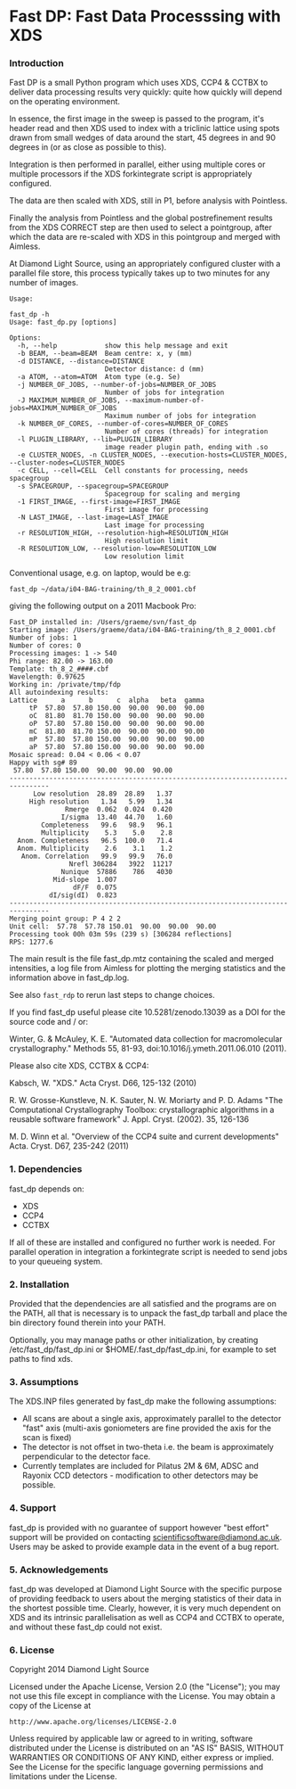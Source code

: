 # Fast DP: Fast Data Processsing with XDS

### Introduction

Fast DP is a small Python program which uses XDS, CCP4 & CCTBX to deliver
data processing results very quickly: quite how quickly will depend on the
operating environment. 

In essence, the first image in the sweep is passed to the program, it's 
header read and then XDS used to index with a triclinic lattice using spots
drawn from small wedges of data around the start, 45 degrees in and 90 degrees
in (or as close as possible to this). 

Integration is then performed in parallel, either using multiple cores or multiple
processors if the XDS forkintegrate script is appropriately configured. 

The data are then scaled with XDS, still in P1, before analysis with Pointless.

Finally the analysis from Pointless and the global postrefinement results
from the XDS CORRECT step are then used to select a pointgroup, after which
the data are re-scaled with XDS in this pointgroup and merged with Aimless.

At Diamond Light Source, using an appropriately configured cluster with a
parallel file store, this process typically takes up to two minutes for any
number of images.

```
Usage:

fast_dp -h
Usage: fast_dp.py [options]

Options:
  -h, --help            show this help message and exit
  -b BEAM, --beam=BEAM  Beam centre: x, y (mm)
  -d DISTANCE, --distance=DISTANCE
                        Detector distance: d (mm)
  -a ATOM, --atom=ATOM  Atom type (e.g. Se)
  -j NUMBER_OF_JOBS, --number-of-jobs=NUMBER_OF_JOBS
                        Number of jobs for integration
  -J MAXIMUM_NUMBER_OF_JOBS, --maximum-number-of-jobs=MAXIMUM_NUMBER_OF_JOBS
                        Maximum number of jobs for integration
  -k NUMBER_OF_CORES, --number-of-cores=NUMBER_OF_CORES
                        Number of cores (threads) for integration
  -l PLUGIN_LIBRARY, --lib=PLUGIN_LIBRARY
                        image reader plugin path, ending with .so
  -e CLUSTER_NODES, -n CLUSTER_NODES, --execution-hosts=CLUSTER_NODES, --cluster-nodes=CLUSTER_NODES
  -c CELL, --cell=CELL  Cell constants for processing, needs spacegroup
  -s SPACEGROUP, --spacegroup=SPACEGROUP
                        Spacegroup for scaling and merging
  -1 FIRST_IMAGE, --first-image=FIRST_IMAGE
                        First image for processing
  -N LAST_IMAGE, --last-image=LAST_IMAGE
                        Last image for processing
  -r RESOLUTION_HIGH, --resolution-high=RESOLUTION_HIGH
                        High resolution limit
  -R RESOLUTION_LOW, --resolution-low=RESOLUTION_LOW
                        Low resolution limit
```
Conventional usage, e.g. on laptop, would be e.g:
```
fast_dp ~/data/i04-BAG-training/th_8_2_0001.cbf
```
giving the following output on a 2011 Macbook Pro:
```
Fast_DP installed in: /Users/graeme/svn/fast_dp
Starting image: /Users/graeme/data/i04-BAG-training/th_8_2_0001.cbf
Number of jobs: 1
Number of cores: 0
Processing images: 1 -> 540
Phi range: 82.00 -> 163.00
Template: th_8_2_####.cbf
Wavelength: 0.97625
Working in: /private/tmp/fdp
All autoindexing results:
Lattice      a      b      c  alpha   beta  gamma
     tP  57.80  57.80 150.00  90.00  90.00  90.00
     oC  81.80  81.70 150.00  90.00  90.00  90.00
     oP  57.80  57.80 150.00  90.00  90.00  90.00
     mC  81.80  81.70 150.00  90.00  90.00  90.00
     mP  57.80  57.80 150.00  90.00  90.00  90.00
     aP  57.80  57.80 150.00  90.00  90.00  90.00
Mosaic spread: 0.04 < 0.06 < 0.07
Happy with sg# 89
 57.80  57.80 150.00  90.00  90.00  90.00
--------------------------------------------------------------------------------
      Low resolution  28.89  28.89   1.37
     High resolution   1.34   5.99   1.34
              Rmerge  0.062  0.024  0.420
             I/sigma  13.40  44.70   1.60
        Completeness   99.6   98.9   96.1
        Multiplicity    5.3    5.0    2.8
  Anom. Completeness   96.5  100.0   71.4
  Anom. Multiplicity    2.6    3.1    1.2
   Anom. Correlation   99.9   99.9   76.0
               Nrefl 306284   3922  11217
             Nunique  57886    786   4030
           Mid-slope  1.007
                dF/F  0.075
          dI/sig(dI)  0.823
--------------------------------------------------------------------------------
Merging point group: P 4 2 2
Unit cell:  57.78  57.78 150.01  90.00  90.00  90.00
Processing took 00h 03m 59s (239 s) [306284 reflections]
RPS: 1277.6
```
The main result is the file fast_dp.mtz containing the scaled and merged
intensities, a log file from Aimless for plotting the merging statistics
and the information above in fast_dp.log.

See also `fast_rdp` to rerun last steps to change choices.

If you find fast_dp useful please cite 10.5281/zenodo.13039 as a DOI for the
source code and / or:

Winter, G. & McAuley, K. E. "Automated data collection for macromolecular
crystallography." Methods 55, 81-93, doi:10.1016/j.ymeth.2011.06.010 (2011).

Please also cite XDS, CCTBX & CCP4:

Kabsch, W. "XDS." Acta Cryst. D66, 125-132 (2010)

R. W. Grosse-Kunstleve, N. K. Sauter, N. W. Moriarty and P. D. Adams
"The Computational Crystallography Toolbox: crystallographic algorithms
in a reusable software framework" J. Appl. Cryst. (2002). 35, 126-136

M. D. Winn et al. "Overview of the CCP4 suite and current developments"
Acta. Cryst. D67, 235-242 (2011)

### 1. Dependencies

fast_dp depends on:

 - XDS
 - CCP4
 - CCTBX

If all of these are installed and configured no further work is needed. For
parallel operation in integration a forkintegrate script is needed to send
jobs to your queueing system.

### 2. Installation

Provided that the dependencies are all satisfied and the programs are on the
PATH, all that is necessary is to unpack the fast_dp tarball and place the
bin directory found therein into your PATH.

Optionally, you may manage paths or other initialization, by creating 
/etc/fast_dp/fast_dp.ini or $HOME/.fast_dp/fast_dp.ini, for example to set
paths to find xds.

### 3. Assumptions

The XDS.INP files generated by fast_dp make the following assumptions:

 - All scans are about a single axis, approximately parallel to the detector
   "fast" axis (multi-axis goniometers are fine provided the axis for the
   scan is fixed)
 - The detector is not offset in two-theta i.e. the beam is approximately
   perpendicular to the detector face.
 - Currently templates are included for Pilatus 2M & 6M, ADSC and Rayonix CCD
   detectors - modification to other detectors may be possible.

### 4. Support

fast_dp is provided with no guarantee of support however "best effort" support
will be provided on contacting scientificsoftware@diamond.ac.uk. Users may be
asked to provide example data in the event of a bug report.

### 5. Acknowledgements

fast_dp was developed at Diamond Light Source with the specific purpose of
providing feedback to users about the merging statistics of their data in the
shortest possible time. Clearly, however, it is very much dependent on XDS
and its intrinsic parallelisation as well as CCP4 and CCTBX to operate, and
without these fast_dp could not exist.

### 6. License

Copyright 2014 Diamond Light Source

Licensed under the Apache License, Version 2.0 (the "License");
you may not use this file except in compliance with the License.
You may obtain a copy of the License at

    http://www.apache.org/licenses/LICENSE-2.0

Unless required by applicable law or agreed to in writing, software
distributed under the License is distributed on an "AS IS" BASIS,
WITHOUT WARRANTIES OR CONDITIONS OF ANY KIND, either express or implied.
See the License for the specific language governing permissions and
limitations under the License.
